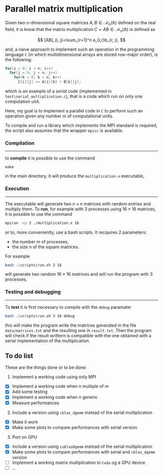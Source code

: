 # Parallel matrix multiplication

Given two $n$-dimensional square matrices $A, B \in\mathcal{M}_{n}(\mathbb{R})$ defined on the real field, it is know that the matrix multiplication $C=AB\in\mathcal{M}_n(\mathbb{R})$ is defined as

$$
[AB]_{i, j}=\sum_{r=1}^n a_{i,r}b_{r, j},
$$

and, a naive approach to implement such an operation in the programming language `C` (in which multidimensional arrays are stored row-major order), is the following:

```C
for(i = 0; i < n; i++)
  for(j = 0; j < n; j++)
    for(k = 0; k < n; k++)
      C[i][j] += A[i][k] + B[k][j];
 ```
 
which is an example of a *serial* code (implemented in `test\serial_multiplication.c`), that is a code which run on only one computation unit.
 
Here, my goal is to implement a parallel code in `C` to perform such an operation given any number $m$ of computational units. 

To compile and run a library which implements the MPI standard is required, the script also assumes that the wrapper `mpicc` is available.

### Compilation
---
to **compile** it is possible to use the command 
```
make
``` 
in the main directory, it will produce the `multiplication.x` executable,

### Execution
---
The executable will generate two $n\times n$ matrices with random entries and multiply them. To **run**, for example with 3 processes using $16\times 16$ matrices, it is possible to use the command 
```bash
mpirun -np 3 ./multiplication.x 16
```
or to, more conveniently, use a bash scripts. It recquires 2 parameters:
- the number $m$ of processes,
- the size $n$ of the square matrices.
  
For example
```bash
bash .\scripts\run.sh 3 16
```
will generate two random $16\times 16$ matrices and will run the program with $3$ processes,

### Testing and debugging
---
To **test** it is first necessary to compile with the `debug` paramater
```bash
bash .\scripts\run.sh 3 16 debug
```
this will make the program write the matrices generated in the file `data/matrices.txt` and the resulting one in `result.txt`. Then the program will check if the result writtern is compatible with the one obtained with a serial implementation of the multiplication.

## To do list
These are the things done or to be done:
1. Implement a working code using only MPI
- [x] Implement a working code when $n$ multiple of $m$
- [x] Add some testing
- [x] Implement a working code when $n$ generic 
- [x] Measure performances
2. Include a version using `cblas_dgemm` instead of the serial multiplication
- [x] Make it work
- [x] Make some plots to compare performances with serial version
3. Port on GPU 
- [x] Include a version using `cublasDgemm` instead of the serial multiplication
- [x] Make some plots to compare performances with serial and `cblas_dgemm` version
- [ ] Implement a working matrix multiplication in `Cuda` og a GPU device
- [ ] ...
